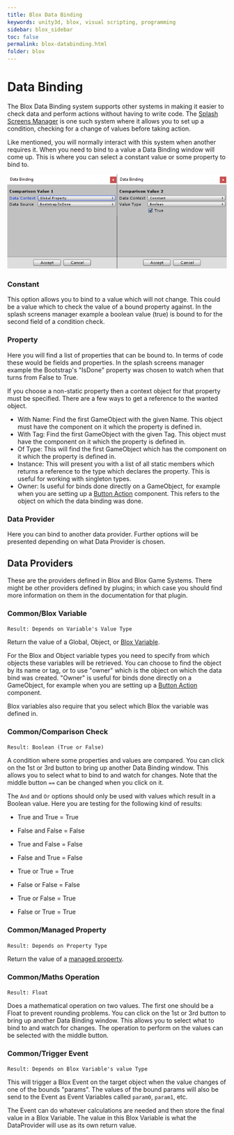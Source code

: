```yaml
---
title: Blox Data Binding
keywords: unity3d, blox, visual scripting, programming
sidebar: blox_sidebar
toc: false
permalink: blox-databinding.html
folder: blox
---
```


Data Binding
============

The Blox Data Binding system supports other systems in making it easier to check data and perform actions without having to write code. The [Splash Screens Manager](blox-splash-screens-manager.html) is one such system where it allows you to set up a condition, checking for a change of values before taking action.

Like mentioned, you will normally interact with this system when another requires it. When you need to bind to a value a Data Binding window will come up. This is where you can select a constant value or some property to bind to.

![](img/blox/26.png)

### Constant

This option allows you to bind to a value which will not change. This could be a value which to check the value of a bound property against. In the splash screens manager example a boolean value (true) is bound to for the second field of a condition check.

### Property

Here you will find a list of properties that can be bound to. In terms of code these would be fields and properties. In the splash screens manager example the Bootstrap's "IsDone" property was chosen to watch when that turns from False to True.

If you choose a non-static property then a context object for that property must be specified. There are a few ways to get a reference to the wanted object.

- With Name: Find the first GameObject with the given Name. This object must have the component on it which the property is defined in.
- With Tag: Find the first GameObject with the given Tag. This object must have the component on it which the property is defined in.
- Of Type: This will find the first GameObject which has the component on it which the property is defined in.
- Instance: This will present you with a list of all static members which returns a reference to the type which declares the property. This is useful for working with singleton types.
- Owner: Is useful for binds done directly on a GameObject, for example when you are setting up a [Button Action](blox-ui-updaters) component. This refers to the object on which the data binding was done.

### Data Provider

Here you can bind to another data provider. Further options will be presented depending on what Data Provider is chosen.


Data Providers
--------------

These are the providers defined in Blox and Blox Game Systems. There might be other providers defined by plugins; in which case you should find more information on them in the documentation for that plugin.

### Common/Blox Variable

`Result: Depends on Variable's Value Type`

Return the value of a Global, Object, or [Blox Variable](blox-variables).

For the Blox and Object variable types you need to specify from which objects these variables will be retrieved. You can choose to find the object by its name or tag, or to use "owner" which is the object on which the data bind was created. "Owner" is useful for binds done directly on a GameObject, for example when you are setting up a [Button Action](blox-ui-updaters) component.

Blox variables also require that you select which Blox the variable was defined in.

### Common/Comparison Check

`Result: Boolean (True or False)`

A condition where some properties and values are compared. You can click on the 1st or 3rd button to bring up another Data Binding window. This allows you to select what to bind to and watch for changes. Note that the middle button `==` can be changed when you click on it.

The `And` and `Or` options should only be used with values which result in a Boolean value. Here you are testing for the following kind of results:

- True and True = True
- False and False = False
- True and False = False
- False and True = False

- True or True = True
- False or False = False
- True or False = True
- False or True = True

### Common/Managed Property

`Result: Depends on Property Type`

Return the value of a [managed property](blox-property-manager.html).

### Common/Maths Operation

`Result: Float`

Does a mathematical operation on two values. The first one should be a Float to prevent rounding problems. You can click on the 1st or 3rd button to bring up another Data Binding window. This allows you to select what to bind to and watch for changes. The operation to perform on the values can be selected with the middle button.

### Common/Trigger Event

`Result: Depends on Blox Variable's value Type`

This will trigger a Blox Event on the target object when the value changes of one of the bounds "params". The values of the bound params will also be send to the Event as Event Variables called `param0`, `param1`, etc.

The Event can do whatever calculations are needed and then store the final value in a Blox Variable. The value in this Blox Variable is what the DataProvider will use as its own return value.


